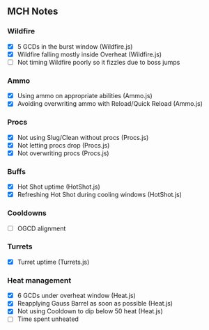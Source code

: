 ## MCH Notes

### Wildfire
- [x] 5 GCDs in the burst window (Wildfire.js)
- [x] Wildfire falling mostly inside Overheat (Wildfire.js)
- [ ] Not timing Wildfire poorly so it fizzles due to boss jumps

### Ammo
- [x] Using ammo on appropriate abilities (Ammo.js)
- [x] Avoiding overwriting ammo with Reload/Quick Reload (Ammo.js)

### Procs
- [x] Not using Slug/Clean without procs (Procs.js)
- [x] Not letting procs drop (Procs.js)
- [x] Not overwriting procs (Procs.js)

### Buffs
- [x] Hot Shot uptime (HotShot.js)
- [x] Refreshing Hot Shot during cooling windows (HotShot.js)

### Cooldowns
- [ ] OGCD alignment

### Turrets
- [x] Turret uptime (Turrets.js)

### Heat management
- [x] 6 GCDs under overheat window (Heat.js)
- [x] Reapplying Gauss Barrel as soon as possible (Heat.js)
- [x] Not using Cooldown to dip below 50 heat (Heat.js)
- [ ] Time spent unheated
